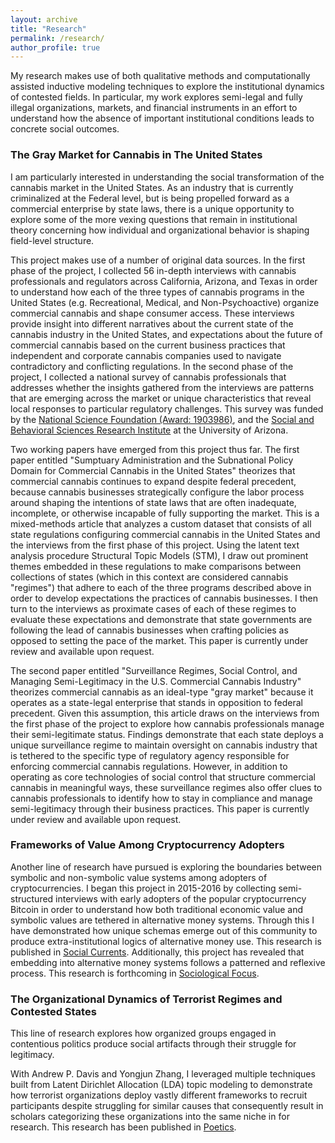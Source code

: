 ```yaml
---
layout: archive
title: "Research"
permalink: /research/
author_profile: true
---
```


My research makes use of both qualitative methods and computationally assisted inductive modeling techniques to explore the institutional dynamics of contested fields. In particular, my work explores semi-legal and fully illegal organizations, markets, and financial instruments in an effort to understand how the absence of important institutional conditions leads to concrete social outcomes.

### The Gray Market for Cannabis in The United States

I am particularly interested in understanding the social transformation of the cannabis market in the United States. As an industry that is currently criminalized at the Federal level, but is being propelled forward as a commercial enterprise by state laws, there is a unique opportunity to explore some of the more vexing questions that remain in institutional theory concerning how individual and organizational behavior is shaping field-level structure.

This project makes use of a number of original data sources. In the first phase of the project, I collected 56 in-depth interviews with cannabis professionals and regulators across California, Arizona, and Texas in order to understand how each of the three types of cannabis programs in the United States (e.g. Recreational, Medical, and Non-Psychoactive) organize commercial cannabis and shape consumer access.  These interviews provide insight into different narratives about the current state of the cannabis industry in the United States, and expectations about the future of commercial cannabis based on the current business practices that independent and corporate cannabis companies used to navigate contradictory and conflicting regulations. In the second phase of the project, I collected a national survey of cannabis professionals that addresses whether the insights gathered from the interviews are patterns that are emerging across the market or unique characteristics that reveal local responses to particular regulatory challenges. This survey was funded by the [National Science Foundation (Award: 1903986)](https://www.nsf.gov/awardsearch/showAward?AWD_ID=1903986&HistoricalAwards=false), and the [Social and Behavioral Sciences Research Institute](https://sbsri.sbs.arizona.edu/) at the University of Arizona. 


Two working papers have emerged from this project thus far. The first paper entitled "Sumptuary Administration and the Subnational Policy Domain for Commercial Cannabis in the United States" theorizes that commercial cannabis continues to expand despite federal precedent, because cannabis businesses strategically configure the labor process around shaping the intentions of state laws that are often inadequate, incomplete, or otherwise incapable of fully supporting the market. This is a mixed-methods article that analyzes a custom dataset that consists of all state regulations configuring commercial cannabis in the United States and the interviews from the first phase of this project. Using the latent text analysis procedure Structural Topic Models (STM), I draw out prominent themes embedded in these regulations to make comparisons between collections of states (which in this context are considered cannabis "regimes") that adhere to each of the three programs described above in order to develop expectations the practices of cannabis businesses. I then turn to the interviews as proximate cases of each of these regimes to evaluate these expectations and demonstrate that state governments are following the lead of cannabis businesses when crafting policies as opposed to setting the pace of the market. This paper is currently under review and available upon request.

The second paper entitled "Surveillance Regimes, Social Control, and Managing Semi-Legitimacy in the U.S. Commercial Cannabis Industry" theorizes commercial cannabis as an ideal-type "gray market" because it operates as a state-legal enterprise that stands in opposition to federal precedent. Given this assumption, this article draws on the interviews from the first phase of the project to explore how cannabis professionals manage their semi-legitimate status. Findings demonstrate that each state deploys a unique surveillance regime to maintain oversight on cannabis industry that is tethered to the specific type of regulatory agency responsible for enforcing commercial cannabis regulations. However, in addition to operating as core technologies of social control that structure commercial cannabis in meaningful ways, these surveillance regimes also offer clues to cannabis professionals to identify how to stay in compliance and manage semi-legitimacy through their business practices. This paper is currently under review and available upon request. 
 
### Frameworks of Value Among Cryptocurrency Adopters

Another line of research have pursued is exploring the boundaries between symbolic and non-symbolic value systems among adopters of cryptocurrencies. I began this project in 2015-2016 by collecting semi-structured interviews with early adopters of the popular cryptocurrency Bitcoin in order to understand how both traditional economic value and symbolic values are tethered in alternative money systems. Through this I have demonstrated how unique schemas emerge out of this community to produce extra-institutional logics of alternative money use. This research is published in [Social Currents](https://journals.sagepub.com/doi/full/10.1177/2329496519880314). Additionally, this project has revealed that embedding into alternative money systems follows a patterned and reflexive process. This research is forthcoming in [Sociological Focus](https://www.tandfonline.com/toc/usfo20/current).

### The Organizational Dynamics of Terrorist Regimes and Contested States

This line of research explores how organized groups engaged in contentious politics produce social artifacts through their struggle for legitimacy. 

With Andrew P. Davis and Yongjun Zhang, I leveraged multiple techniques built from Latent Dirichlet Allocation (LDA) topic modeling to demonstrate how terrorist organizations deploy vastly different frameworks to recruit participants despite struggling for similar causes that consequently result in scholars categorizing these organizations into the same niche in for research. This research has been published in [Poetics](https://www-sciencedirect-com.ezproxy4.library.arizona.edu/science/article/pii/S0304422X17301456). 

